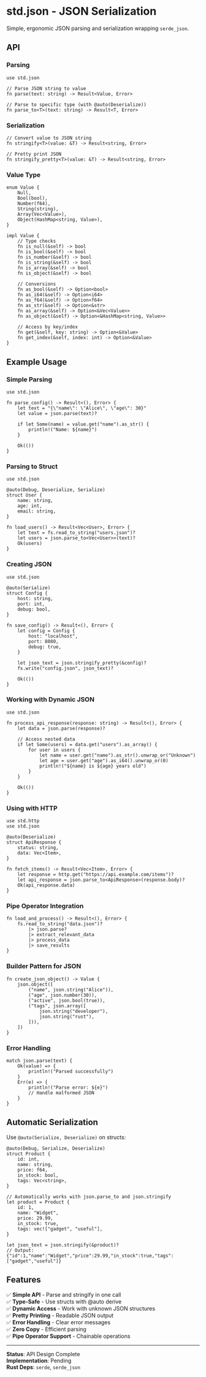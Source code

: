# std.json - JSON Serialization

Simple, ergonomic JSON parsing and serialization wrapping `serde_json`.

## API

### Parsing

```windjammer
use std.json

// Parse JSON string to value
fn parse(text: string) -> Result<Value, Error>

// Parse to specific type (with @auto(Deserialize))
fn parse_to<T>(text: string) -> Result<T, Error>
```

### Serialization

```windjammer
// Convert value to JSON string
fn stringify<T>(value: &T) -> Result<string, Error>

// Pretty print JSON
fn stringify_pretty<T>(value: &T) -> Result<string, Error>
```

### Value Type

```windjammer
enum Value {
    Null,
    Bool(bool),
    Number(f64),
    String(string),
    Array(Vec<Value>),
    Object(HashMap<string, Value>),
}

impl Value {
    // Type checks
    fn is_null(&self) -> bool
    fn is_bool(&self) -> bool
    fn is_number(&self) -> bool
    fn is_string(&self) -> bool
    fn is_array(&self) -> bool
    fn is_object(&self) -> bool
    
    // Conversions
    fn as_bool(&self) -> Option<bool>
    fn as_i64(&self) -> Option<i64>
    fn as_f64(&self) -> Option<f64>
    fn as_str(&self) -> Option<&str>
    fn as_array(&self) -> Option<&Vec<Value>>
    fn as_object(&self) -> Option<&HashMap<string, Value>>
    
    // Access by key/index
    fn get(&self, key: string) -> Option<&Value>
    fn get_index(&self, index: int) -> Option<&Value>
}
```

## Example Usage

### Simple Parsing

```windjammer
use std.json

fn parse_config() -> Result<(), Error> {
    let text = "{\"name\": \"Alice\", \"age\": 30}"
    let value = json.parse(text)?
    
    if let Some(name) = value.get("name").as_str() {
        println!("Name: ${name}")
    }
    
    Ok(())
}
```

### Parsing to Struct

```windjammer
use std.json

@auto(Debug, Deserialize, Serialize)
struct User {
    name: string,
    age: int,
    email: string,
}

fn load_users() -> Result<Vec<User>, Error> {
    let text = fs.read_to_string("users.json")?
    let users = json.parse_to<Vec<User>>(text)?
    Ok(users)
}
```

### Creating JSON

```windjammer
use std.json

@auto(Serialize)
struct Config {
    host: string,
    port: int,
    debug: bool,
}

fn save_config() -> Result<(), Error> {
    let config = Config {
        host: "localhost",
        port: 8080,
        debug: true,
    }
    
    let json_text = json.stringify_pretty(&config)?
    fs.write("config.json", json_text)?
    
    Ok(())
}
```

### Working with Dynamic JSON

```windjammer
use std.json

fn process_api_response(response: string) -> Result<(), Error> {
    let data = json.parse(response)?
    
    // Access nested data
    if let Some(users) = data.get("users").as_array() {
        for user in users {
            let name = user.get("name").as_str().unwrap_or("Unknown")
            let age = user.get("age").as_i64().unwrap_or(0)
            println!("${name} is ${age} years old")
        }
    }
    
    Ok(())
}
```

### Using with HTTP

```windjammer
use std.http
use std.json

@auto(Deserialize)
struct ApiResponse {
    status: string,
    data: Vec<Item>,
}

fn fetch_items() -> Result<Vec<Item>, Error> {
    let response = http.get("https://api.example.com/items")?
    let api_response = json.parse_to<ApiResponse>(response.body)?
    Ok(api_response.data)
}
```

### Pipe Operator Integration

```windjammer
fn load_and_process() -> Result<(), Error> {
    fs.read_to_string("data.json")?
        |> json.parse?
        |> extract_relevant_data
        |> process_data
        |> save_results
}
```

### Builder Pattern for JSON

```windjammer
fn create_json_object() -> Value {
    json.object([
        ("name", json.string("Alice")),
        ("age", json.number(30)),
        ("active", json.bool(true)),
        ("tags", json.array([
            json.string("developer"),
            json.string("rust"),
        ])),
    ])
}
```

### Error Handling

```windjammer
match json.parse(text) {
    Ok(value) => {
        println!("Parsed successfully")
    }
    Err(e) => {
        println!("Parse error: ${e}")
        // Handle malformed JSON
    }
}
```

## Automatic Serialization

Use `@auto(Serialize, Deserialize)` on structs:

```windjammer
@auto(Debug, Serialize, Deserialize)
struct Product {
    id: int,
    name: string,
    price: f64,
    in_stock: bool,
    tags: Vec<string>,
}

// Automatically works with json.parse_to and json.stringify
let product = Product {
    id: 1,
    name: "Widget",
    price: 29.99,
    in_stock: true,
    tags: vec!["gadget", "useful"],
}

let json_text = json.stringify(&product)?
// Output: {"id":1,"name":"Widget","price":29.99,"in_stock":true,"tags":["gadget","useful"]}
```

## Features

✅ **Simple API** - Parse and stringify in one call  
✅ **Type-Safe** - Use structs with @auto derive  
✅ **Dynamic Access** - Work with unknown JSON structures  
✅ **Pretty Printing** - Readable JSON output  
✅ **Error Handling** - Clear error messages  
✅ **Zero Copy** - Efficient parsing  
✅ **Pipe Operator Support** - Chainable operations  

---

**Status**: API Design Complete  
**Implementation**: Pending  
**Rust Deps**: `serde`, `serde_json`

